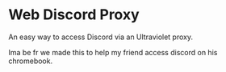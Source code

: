 # Web Discord Proxy
An easy way to access Discord via an Ultraviolet proxy.

Ima be fr we made this to help my friend access discord on his chromebook.
